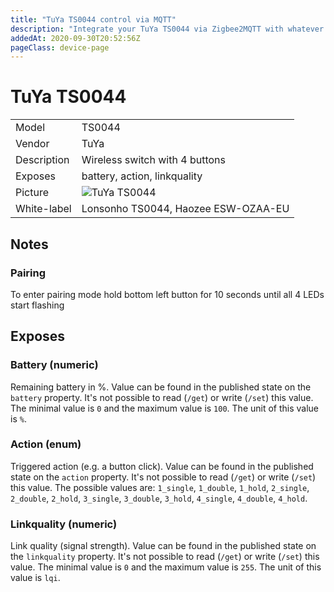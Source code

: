 ```yaml
---
title: "TuYa TS0044 control via MQTT"
description: "Integrate your TuYa TS0044 via Zigbee2MQTT with whatever smart home infrastructure you are using without the vendors bridge or gateway."
addedAt: 2020-09-30T20:52:56Z
pageClass: device-page
---
```


<!-- !!!! -->
<!-- ATTENTION: This file is auto-generated through docgen! -->
<!-- You can only edit the "Notes"-Section between the two comment lines "Notes BEGIN" and "Notes END". -->
<!-- Do not use h1 or h2 heading within "## Notes"-Section. -->
<!-- !!!! -->

# TuYa TS0044

|     |     |
|-----|-----|
| Model | TS0044  |
| Vendor  | TuYa  |
| Description | Wireless switch with 4 buttons |
| Exposes | battery, action, linkquality |
| Picture | ![TuYa TS0044](https://www.zigbee2mqtt.io/images/devices/TS0044.jpg) |
| White-label | Lonsonho TS0044, Haozee ESW-OZAA-EU |


<!-- Notes BEGIN: You can edit here. Add "## Notes" headline if not already present. -->
## Notes


### Pairing
To enter pairing mode hold bottom left button for 10 seconds until all 4 LEDs start flashing
<!-- Notes END: Do not edit below this line -->



## Exposes

### Battery (numeric)
Remaining battery in %.
Value can be found in the published state on the `battery` property.
It's not possible to read (`/get`) or write (`/set`) this value.
The minimal value is `0` and the maximum value is `100`.
The unit of this value is `%`.

### Action (enum)
Triggered action (e.g. a button click).
Value can be found in the published state on the `action` property.
It's not possible to read (`/get`) or write (`/set`) this value.
The possible values are: `1_single`, `1_double`, `1_hold`, `2_single`, `2_double`, `2_hold`, `3_single`, `3_double`, `3_hold`, `4_single`, `4_double`, `4_hold`.

### Linkquality (numeric)
Link quality (signal strength).
Value can be found in the published state on the `linkquality` property.
It's not possible to read (`/get`) or write (`/set`) this value.
The minimal value is `0` and the maximum value is `255`.
The unit of this value is `lqi`.

